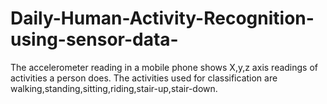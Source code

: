# Daily-Human-Activity-Recognition-using-sensor-data-

The accelerometer reading in a mobile phone shows X,y,z axis readings of activities a person does. 
The activities used for classification are walking,standing,sitting,riding,stair-up,stair-down.

